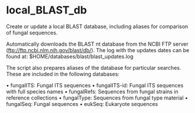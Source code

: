 local_BLAST_db
================================================================================
Create or update a local BLAST database, including aliases for comparison of
fungal sequences.

Automatically downloads the BLAST nt database from the NCBI FTP server
(ftp://ftp.ncbi.nlm.nih.gov/blast/db/). The log with the updates dates can be
found at: $HOME/databases/blast/blast_updates.log

The script also prepares aliases of the database for particular searches.
These are included in the following databases:

• fungalITS: Fungal ITS sequences
• fungalITS-id: Fungal ITS sequences with full species names
• fungalRefs: Sequences from fungal strains in reference collections
• fungalType: Sequences from fungal type material
• fungalSeq: Fungal sequences
• eukSeq: Eukaryote sequences
